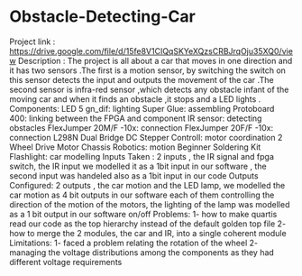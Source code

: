 # Obstacle-Detecting-Car
 Project link : https://drive.google.com/file/d/15fe8V1CIQqSKYeXQzsCRBJrqOju35XQ0/view
Description :
The project is all about a car that moves in one direction and it has two sensors .The first is a motion sensor, by switching the switch on this sensor detects the input and outputs the movement of the car .The second sensor is infra-red sensor ,which detects any obstacle infant of the moving car and when it finds an obstacle ,it stops and a LED lights .
Components:
LED 5 gn_dif: lighting
Super Glue: assembling
Protoboard 400: linking between the FPGA and component IR sensor: detecting obstacles
FlexJumper 20M/F -10x: connection
FlexJumper 20F/F -10x: connection
L298N Dual Bridge DC Stepper Controll: motor coordination 2 Wheel Drive Motor Chassis Robotics: motion
Beginner Soldering Kit Flashlight: car modelling
Inputs Taken :
2 inputs , the IR signal and fpga switch, the IR input we modelled it as a 1bit input in our software , the second input was handeled also as a 1bit input in our code
Outputs Configured:
2 outputs , the car motion and the LED lamp, we modelled the car motion as 4 bit outputs in our software each of them controlling the direction of the motion of the motors, the lighting of the lamp was modelled as a 1 bit output in our software on/off
Problems:
1- how to make quartis read our code as the top hierarchy instead of the default golden top file 2- how to merge the 2 modules, the car and IR, into a single coherent module
Limitations:
1- faced a problem relating the rotation of the wheel
2- managing the voltage distributions among the components as they had different voltage requirements
